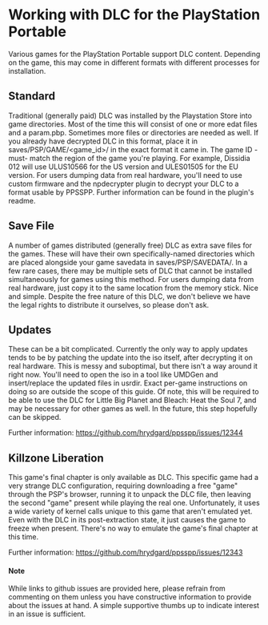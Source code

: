 # Working with DLC for the PlayStation Portable

Various games for the PlayStation Portable support DLC content. Depending on the game, this may come in different formats with different processes for installation.

## Standard

Traditional (generally paid) DLC was installed by the Playstation Store into game directories. Most of the time this will consist of one or more edat files and a param.pbp. Sometimes more files or directories are needed as well. If you already have decrypted DLC in this format, place it in saves/PSP/GAME/<game_id\>/ in the exact format it came in. The game ID -must- match the region of the game you're playing. For example, Dissidia 012 will use ULUS10566 for the US version and ULES01505 for the EU version. For users dumping data from real hardware, you'll need to use custom firmware and the npdecrypter plugin to decrypt your DLC to a format usable by PPSSPP. Further information can be found in the plugin's readme.

## Save File

A number of games distributed (generally free) DLC as extra save files for the games. These will have their own specifically-named directories which are placed alongside your game savedata in saves/PSP/SAVEDATA/. In a few rare cases, there may be multiple sets of DLC that cannot be installed simultaneously for games using this method. For users dumping data from real hardware, just copy it to the same location from the memory stick. Nice and simple. Despite the free nature of this DLC, we don't believe we have the legal rights to distribute it ourselves, so please don't ask.

## Updates

These can be a bit complicated. Currently the only way to apply updates tends to be by patching the update into the iso itself, after decrypting it on real hardware. This is messy and suboptimal, but there isn't a way around it right now. You'll need to open the iso in a tool like UMDGen and insert/replace the updated files in usrdir. Exact per-game instructions on doing so are outside the scope of this guide. Of note, this will be required to be able to use the DLC for Little Big Planet and Bleach: Heat the Soul 7, and may be necessary for other games as well. In the future, this step hopefully can be skipped.

Further information: https://github.com/hrydgard/ppsspp/issues/12344

## Killzone Liberation

This game's final chapter is only available as DLC. This specific game had a very strange DLC configuration, requiring downloading a free "game" through the PSP's browser, running it to unpack the DLC file, then leaving the second "game" present while playing the real one. Unfortunately, it uses a wide variety of kernel calls unique to this game that aren't emulated yet. Even with the DLC in its post-extraction state, it just causes the game to freeze when present. There's no way to emulate the game's final chapter at this time.

Further information: https://github.com/hrydgard/ppsspp/issues/12343

#### Note

While links to github issues are provided here, please refrain from commenting on them unless you have constructive information to provide about the issues at hand. A simple supportive thumbs up to indicate interest in an issue is sufficient.

